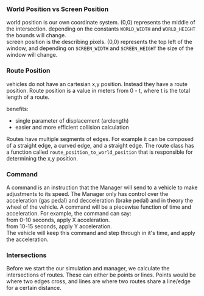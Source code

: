 ### World Position vs Screen Position
world position is our own coordinate system. (0,0) represents the middle of the intersection. depending on the constants `WORLD_WIDTH` and `WORLD_HEIGHT` the bounds will change.\
screen position is the describing pixels. (0,0) represents the top left of the window, and depending on `SCREEN_WIDTH` and `SCREEN_HEIGHT` the size of the window will change.

### Route Position
vehicles do not have an cartesian x,y position. Instead they have a route position. Route position is a value in meters from 0 - t, where t is the total length of a route.

benefits:
- single parameter of displacement (arclength)
- easier and more efficient collision calculation

Routes have multiple segments of edges. For example it can be composed of a straight edge, a curved edge, and a straight edge. The route class has a function called `route_position_to_world_position` that is responsible for determining the x,y position.

### Command
A command is an instruction that the Manager will send to a vehicle to make adjustments to its speed. The Manager only has control over the acceleration (gas pedal) and decceleration (brake pedal) and in theory the wheel of the vehicle. A command will be a piecewise function of time and acceleration. For example, the command can say:\
from 0-10 seconds, apply X acceleration.\
from 10-15 seconds, apply Y acceleration.\
The vehicle will keep this command and step through in it's time, and apply the acceleration.

### Intersections
Before we start the our simulation and manager, we calculate the intersections of routes. These can either be points or lines. Points would be where two edges cross, and lines are where two routes share a line/edge for a certain distance.